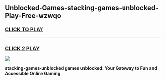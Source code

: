 
## Unblocked-Games-stacking-games-unblocked-Play-Free-wzwqo
<h3>
<a href="https://premium76.site?title=stacking-games-unblocked&ref=22A">CLICK TO PLAY</a></h3>
<hr>

<h3>
<a href="https://premium76.site?title=stacking-games-unblocked&ref=22A">CLICK 2 PLAY</a>
  
</h3>

<a href="https://premium76.site?title=stacking-games-unblocked&ref=22A"><img src="https://clearcache.store/games.png"></a>


**stacking-games-unblocked games unblocked: Your Gateway to Fun and Accessible Online Gaming**
